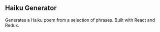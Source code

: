## Haiku Generator

Generates a Haiku poem from a selection of phrases. Built with React and Redux.
